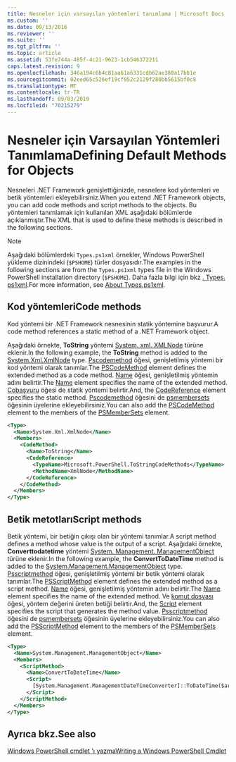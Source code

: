 ```yaml
---
title: Nesneler için varsayılan yöntemleri tanımlama | Microsoft Docs
ms.custom: ''
ms.date: 09/13/2016
ms.reviewer: ''
ms.suite: ''
ms.tgt_pltfrm: ''
ms.topic: article
ms.assetid: 53fe744a-485f-4c21-9623-1cb546372211
caps.latest.revision: 9
ms.openlocfilehash: 346a194c6b4c81aa61a6331cdb62ae380a17bb1e
ms.sourcegitcommit: 02eed65c526ef19cf952c2129f280bb5615bf0c8
ms.translationtype: MT
ms.contentlocale: tr-TR
ms.lasthandoff: 09/03/2019
ms.locfileid: "70215279"
---
```

# <a name="defining-default-methods-for-objects"></a><span data-ttu-id="7ef7e-102">Nesneler için Varsayılan Yöntemleri Tanımlama</span><span class="sxs-lookup"><span data-stu-id="7ef7e-102">Defining Default Methods for Objects</span></span>

<span data-ttu-id="7ef7e-103">Nesneleri .NET Framework genişlettiğinizde, nesnelere kod yöntemleri ve betik yöntemleri ekleyebilirsiniz.</span><span class="sxs-lookup"><span data-stu-id="7ef7e-103">When you extend .NET Framework objects, you can add code methods and script methods to the objects.</span></span>
<span data-ttu-id="7ef7e-104">Bu yöntemleri tanımlamak için kullanılan XML aşağıdaki bölümlerde açıklanmıştır.</span><span class="sxs-lookup"><span data-stu-id="7ef7e-104">The XML that is used to define these methods is described in the following sections.</span></span>

> [!NOTE]
> <span data-ttu-id="7ef7e-105">Aşağıdaki bölümlerdeki `Types.ps1xml` örnekler, Windows PowerShell yükleme dizinindeki (`$PSHOME`) türler dosyasıdır.</span><span class="sxs-lookup"><span data-stu-id="7ef7e-105">The examples in the following sections are from the `Types.ps1xml` types file in the Windows PowerShell installation directory (`$PSHOME`).</span></span> <span data-ttu-id="7ef7e-106">Daha fazla bilgi için bkz [. Types. ps1xml](/powershell/module/microsoft.powershell.core/about/about_types.ps1xml).</span><span class="sxs-lookup"><span data-stu-id="7ef7e-106">For more information, see [About Types.ps1xml](/powershell/module/microsoft.powershell.core/about/about_types.ps1xml).</span></span>

## <a name="code-methods"></a><span data-ttu-id="7ef7e-107">Kod yöntemleri</span><span class="sxs-lookup"><span data-stu-id="7ef7e-107">Code methods</span></span>

<span data-ttu-id="7ef7e-108">Kod yöntemi bir .NET Framework nesnesinin statik yöntemine başvurur.</span><span class="sxs-lookup"><span data-stu-id="7ef7e-108">A code method references a static method of a .NET Framework object.</span></span>

<span data-ttu-id="7ef7e-109">Aşağıdaki örnekte, **ToString** yöntemi [System. xml. XMLNode](/dotnet/api/System.Xml.XmlNode) türüne eklenir.</span><span class="sxs-lookup"><span data-stu-id="7ef7e-109">In the following example, the **ToString** method is added to the [System.Xml.XmlNode](/dotnet/api/System.Xml.XmlNode) type.</span></span> <span data-ttu-id="7ef7e-110">[Pscodemethod](/dotnet/api/system.management.automation.pscodemethod) öğesi, genişletilmiş yöntemi bir kod yöntemi olarak tanımlar.</span><span class="sxs-lookup"><span data-stu-id="7ef7e-110">The [PSCodeMethod](/dotnet/api/system.management.automation.pscodemethod) element defines the extended method as a code method.</span></span> <span data-ttu-id="7ef7e-111">[Name](/dotnet/api/system.management.automation.psmemberinfo.name?view=pscore-6.2.0#System_Management_Automation_PSMemberInfo_Name) öğesi, genişletilmiş yöntemin adını belirtir.</span><span class="sxs-lookup"><span data-stu-id="7ef7e-111">The [Name](/dotnet/api/system.management.automation.psmemberinfo.name?view=pscore-6.2.0#System_Management_Automation_PSMemberInfo_Name) element specifies the name of the extended method.</span></span> <span data-ttu-id="7ef7e-112">[Cobaşvuru](/dotnet/api/system.management.automation.pscodemethod.codereference?view=pscore-6.2.0#System_Management_Automation_PSCodeMethod_CodeReference) öğesi de statik yöntemi belirtir.</span><span class="sxs-lookup"><span data-stu-id="7ef7e-112">And, the [CodeReference](/dotnet/api/system.management.automation.pscodemethod.codereference?view=pscore-6.2.0#System_Management_Automation_PSCodeMethod_CodeReference) element specifies the static method.</span></span> <span data-ttu-id="7ef7e-113">[Pscodemethod](/dotnet/api/system.management.automation.pscodemethod) öğesini de [psmembersets](/dotnet/api/system.management.automation.psmemberset?view=pscore-6.2.0) öğesinin üyelerine ekleyebilirsiniz.</span><span class="sxs-lookup"><span data-stu-id="7ef7e-113">You can also add the [PSCodeMethod](/dotnet/api/system.management.automation.pscodemethod) element to the members of the [PSMemberSets](/dotnet/api/system.management.automation.psmemberset?view=pscore-6.2.0) element.</span></span>

```xml
<Type>
  <Name>System.Xml.XmlNode</Name>
  <Members>
    <CodeMethod>
      <Name>ToString</Name>
      <CodeReference>
        <TypeName>Microsoft.PowerShell.ToStringCodeMethods</TypeName>
        <MethodName>XmlNode</MethodName>
      </CodeReference>
    </CodeMethod>
  </Members>
</Type>
```

## <a name="script-methods"></a><span data-ttu-id="7ef7e-114">Betik metotları</span><span class="sxs-lookup"><span data-stu-id="7ef7e-114">Script methods</span></span>

<span data-ttu-id="7ef7e-115">Betik yöntemi, bir betiğin çıkışı olan bir yöntemi tanımlar.</span><span class="sxs-lookup"><span data-stu-id="7ef7e-115">A script method defines a method whose value is the output of a script.</span></span> <span data-ttu-id="7ef7e-116">Aşağıdaki örnekte, **Converttodatetime** yöntemi [System. Management. ManagementObject](/dotnet/api/System.Management.ManagementObject) türüne eklenir.</span><span class="sxs-lookup"><span data-stu-id="7ef7e-116">In the following example, the **ConvertToDateTime** method is added to the [System.Management.ManagementObject](/dotnet/api/System.Management.ManagementObject) type.</span></span> <span data-ttu-id="7ef7e-117">[Psscriptmethod](/dotnet/api/system.management.automation.psscriptmethod?view=pscore-6.2.0) öğesi, genişletilmiş yöntemi bir betik yöntemi olarak tanımlar.</span><span class="sxs-lookup"><span data-stu-id="7ef7e-117">The [PSScriptMethod](/dotnet/api/system.management.automation.psscriptmethod?view=pscore-6.2.0) element defines the extended method as a script method.</span></span> <span data-ttu-id="7ef7e-118">[Name](/dotnet/api/system.management.automation.psmemberinfo.name?view=pscore-6.2.0#System_Management_Automation_PSMemberInfo_Name) öğesi, genişletilmiş yöntemin adını belirtir.</span><span class="sxs-lookup"><span data-stu-id="7ef7e-118">The [Name](/dotnet/api/system.management.automation.psmemberinfo.name?view=pscore-6.2.0#System_Management_Automation_PSMemberInfo_Name) element specifies the name of the extended method.</span></span> <span data-ttu-id="7ef7e-119">Ve [komut dosyası](/dotnet/api/system.management.automation.psscriptmethod.script?view=pscore-6.2.0#System_Management_Automation_PSScriptMethod_Script) öğesi, yöntem değerini üreten betiği belirtir.</span><span class="sxs-lookup"><span data-stu-id="7ef7e-119">And, the [Script](/dotnet/api/system.management.automation.psscriptmethod.script?view=pscore-6.2.0#System_Management_Automation_PSScriptMethod_Script) element specifies the script that generates the method value.</span></span> <span data-ttu-id="7ef7e-120">[Psscriptmethod](/dotnet/api/system.management.automation.psscriptmethod?view=pscore-6.2.0) öğesini de [psmembersets](/dotnet/api/system.management.automation.psmemberset?view=pscore-6.2.0) öğesinin üyelerine ekleyebilirsiniz.</span><span class="sxs-lookup"><span data-stu-id="7ef7e-120">You can also add the [PSScriptMethod](/dotnet/api/system.management.automation.psscriptmethod?view=pscore-6.2.0) element to the members of the [PSMemberSets](/dotnet/api/system.management.automation.psmemberset?view=pscore-6.2.0) element.</span></span>

```xml
<Type>
  <Name>System.Management.ManagementObject</Name>
  <Members>
    <ScriptMethod>
      <Name>ConvertToDateTime</Name>
      <Script>
        [System.Management.ManagementDateTimeConverter]::ToDateTime($args[0])
      </Script>
    </ScriptMethod>
  </Members>
</Type>
```

## <a name="see-also"></a><span data-ttu-id="7ef7e-121">Ayrıca bkz.</span><span class="sxs-lookup"><span data-stu-id="7ef7e-121">See also</span></span>

[<span data-ttu-id="7ef7e-122">Windows PowerShell cmdlet 'ı yazma</span><span class="sxs-lookup"><span data-stu-id="7ef7e-122">Writing a Windows PowerShell Cmdlet</span></span>](./writing-a-windows-powershell-cmdlet.md)
